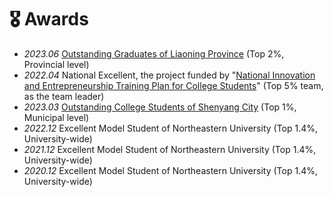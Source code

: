 # 🎖 Awards 
- *2023.06* [Outstanding Graduates of Liaoning Province](awards/省优秀毕业生.jpg)  (Top 2%, Provincial level)
- *2022.04* National Excellent, the project funded by "[National Innovation and Entrepreneurship Training Plan for College Students](awards/大创结题证书.jpg)"  (Top 5% team, as the team leader)
- *2023.03* [Outstanding College Students of Shenyang City](awards/沈优.png) (Top 1%, Municipal level)
- *2022.12* Excellent Model Student of Northeastern University  (Top 1.4%, University-wide)
- *2021.12* Excellent Model Student of Northeastern University  (Top 1.4%, University-wide)
- *2020.12* Excellent Model Student of Northeastern University  (Top 1.4%, University-wide)

 
